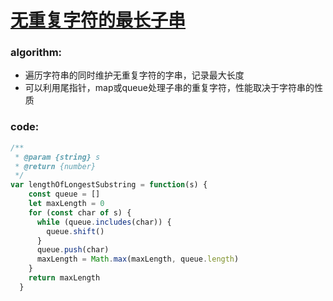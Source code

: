 # [无重复字符的最长子串](https://leetcode-cn.com/leetbook/read/top-interview-questions-medium/xv2kgi/)

### algorithm:
- 遍历字符串的同时维护无重复字符的字串，记录最大长度
- 可以利用尾指针，map或queue处理子串的重复字符，性能取决于字符串的性质

### code:
```javascript
/**
 * @param {string} s
 * @return {number}
 */
var lengthOfLongestSubstring = function(s) {
    const queue = []
    let maxLength = 0
    for (const char of s) {
      while (queue.includes(char)) {
        queue.shift()
      }
      queue.push(char)
      maxLength = Math.max(maxLength, queue.length)
    }
    return maxLength
  }
```
